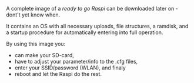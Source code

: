 A complete image of a *ready to go Raspi* can be downloaded later on - dont't yet know when.

It contains an OS with all necessary uploads, file structures, a ramdisk, and a startup procedure for automatically entering into full operation.

By using this image you:
* can make your SD-card,
* have to adjust your parameter/info to the .cfg files,
* enter your SSID/password (WLAN), and finaly
* reboot and let the Raspi do the rest.
